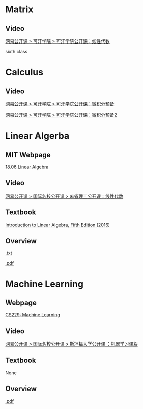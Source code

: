 
# Matrix

## Video
[网易公开课 > 可汗学院 > 可汗学院公开课：线性代数](http://open.163.com/special/Khan/linearalgebra.html)

sixth class

# Calculus

## Video
[网易公开课 > 可汗学院 > 可汗学院公开课：微积分预备](http://open.163.com/special/Khan/precalculus.html)

[网易公开课 > 可汗学院 > 可汗学院公开课：微积分预备2](https://open.163.com/movie/2018/1/5/K/MD6N3N9A5_MD6N3PJ5K.html)

# Linear Algerba

## MIT Webpage
[18.06  Linear Algebra](http://stellar.mit.edu/S/course/18/fa17/18.06/)

## Video
[网易公开课 > 国际名校公开课 > 麻省理工公开课：线性代数](http://open.163.com/special/opencourse/daishu.html)

## Textbook
[Introduction to Linear Algebra, Fifth Edition (2016)](http://math.mit.edu/~gs/linearalgebra/)

## Overview
[.txt](./Linear%20Algerba/linear_algebra_summaries.md)

[.pdf](./Linear%20Algerba/linear_algebra_overview.pdf)


# Machine Learning

## Webpage
[CS229: Machine Learning](http://cs229.stanford.edu/)

## Video
[网易公开课 > 国际名校公开课 > 斯坦福大学公开课 ：机器学习课程](http://open.163.com/special/opencourse/machinelearning.html)

## Textbook
None

## Overview
[.pdf](./Machine%20Learning/Deep%20Learning%20Tutorial.pdf)
